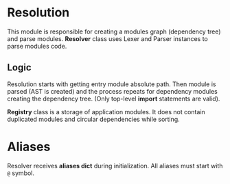 # Resolution

This module is responsible for creating a modules graph (dependency tree) and parse modules.
**Resolver** class uses Lexer and Parser instances to parse modules code.

## Logic

Resolution starts with getting entry module absolute path. 
Then module is parsed (AST is created) and the process repeats for dependency modules creating the dependency tree. (Only top-level **import** statements are valid).

**Registry** class is a storage of application modules. It does not contain duplicated modules and circular dependencies while sorting.

# Aliases

Resolver receives **aliases dict** during initialization. All aliases must start with ```@``` symbol.
